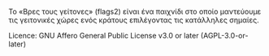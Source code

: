 Το «Βρες τους γείτονες» (flags2) είναι ένα παιχνίδι στο οποίο μαντεύουμε τις γειτονικές χώρες ενός κράτους επιλέγοντας τις κατάλληλες σημαίες.

Licence: GNU Affero General Public License v3.0 or later (AGPL-3.0-or-later)
